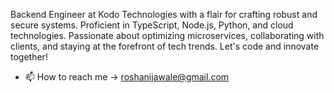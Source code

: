 Backend Engineer at Kodo Technologies with a flair for crafting robust and secure systems. Proficient in TypeScript, Node.js, Python, and cloud technologies. Passionate about optimizing microservices, collaborating with clients, and staying at the forefront of tech trends. Let's code and innovate together!

- 📫 How to reach me -> roshanijawale@gmail.com

<!---
raccoon510/raccoon510 is a ✨ special ✨ repository because its `README.md` (this file) appears on your GitHub profile.
You can click the Preview link to take a look at your changes.
--->
